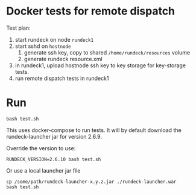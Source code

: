 # Docker tests for remote dispatch

Test plan:

1. start rundeck on node `rundeck1`
2. start sshd on `hostnode`
	1. generate ssh key, copy to shared `/home/rundeck/resources` volume
	2. generate rundeck resource.xml
3. in rundeck1, upload hostnode ssh key to key storage for key-storage tests.
4. run remote dispatch tests in rundeck1

# Run

	bash test.sh

This uses docker-compose to run tests.  It will by default download the rundeck-launcher jar for version
2.6.9. 

Override the version to use:

	RUNDECK_VERSION=2.6.10 bash test.sh

Or use a local launcher jar file

	cp /some/path/rundeck-launcher-x.y.z.jar ./rundeck-launcher.war
	bash test.sh
